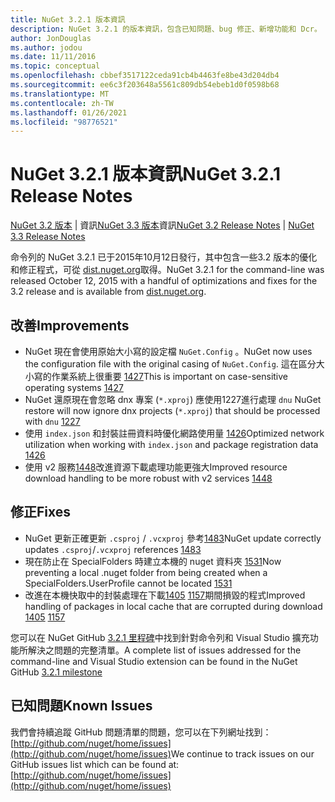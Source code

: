 ```yaml
---
title: NuGet 3.2.1 版本資訊
description: NuGet 3.2.1 的版本資訊，包含已知問題、bug 修正、新增功能和 Dcr。
author: JonDouglas
ms.author: jodou
ms.date: 11/11/2016
ms.topic: conceptual
ms.openlocfilehash: cbbef3517122ceda91cb4b4463fe8be43d204db4
ms.sourcegitcommit: ee6c3f203648a5561c809db54ebeb1d0f0598b68
ms.translationtype: MT
ms.contentlocale: zh-TW
ms.lasthandoff: 01/26/2021
ms.locfileid: "98776521"
---
```

# <a name="nuget-321-release-notes"></a><span data-ttu-id="98538-103">NuGet 3.2.1 版本資訊</span><span class="sxs-lookup"><span data-stu-id="98538-103">NuGet 3.2.1 Release Notes</span></span>

<span data-ttu-id="98538-104">[NuGet 3.2 版本](../release-notes/nuget-3.2.md)  |  資訊[NuGet 3.3 版本](../release-notes/nuget-3.3.md)資訊</span><span class="sxs-lookup"><span data-stu-id="98538-104">[NuGet 3.2 Release Notes](../release-notes/nuget-3.2.md) | [NuGet 3.3 Release Notes](../release-notes/nuget-3.3.md)</span></span>

<span data-ttu-id="98538-105">命令列的 NuGet 3.2.1 已于2015年10月12日發行，其中包含一些3.2 版本的優化和修正程式，可從 [dist.nuget.org](http://dist.nuget.org/index.html)取得。</span><span class="sxs-lookup"><span data-stu-id="98538-105">NuGet 3.2.1 for the command-line was released October 12, 2015 with a handful of optimizations and fixes for the 3.2 release and is available from [dist.nuget.org](http://dist.nuget.org/index.html).</span></span>

## <a name="improvements"></a><span data-ttu-id="98538-106">改善</span><span class="sxs-lookup"><span data-stu-id="98538-106">Improvements</span></span>

* <span data-ttu-id="98538-107">NuGet 現在會使用原始大小寫的設定檔 `NuGet.Config` 。</span><span class="sxs-lookup"><span data-stu-id="98538-107">NuGet now uses the configuration file with the original casing of `NuGet.Config`.</span></span>  <span data-ttu-id="98538-108">這在區分大小寫的作業系統上很重要 [1427](https://github.com/NuGet/Home/issues/1427)</span><span class="sxs-lookup"><span data-stu-id="98538-108">This is important on case-sensitive operating systems [1427](https://github.com/NuGet/Home/issues/1427)</span></span>
* <span data-ttu-id="98538-109">NuGet 還原現在會忽略 dnx 專案 (`*.xproj`) 應使用1227進行處理 `dnu` [](https://github.com/NuGet/Home/issues/1227)</span><span class="sxs-lookup"><span data-stu-id="98538-109">NuGet restore will now ignore dnx projects (`*.xproj`) that should be processed with `dnu` [1227](https://github.com/NuGet/Home/issues/1227)</span></span>
* <span data-ttu-id="98538-110">使用 `index.json` 和封裝註冊資料時優化網路使用量 [1426](https://github.com/NuGet/Home/issues/1426)</span><span class="sxs-lookup"><span data-stu-id="98538-110">Optimized network utilization when working with `index.json` and package registration data [1426](https://github.com/NuGet/Home/issues/1426)</span></span>
* <span data-ttu-id="98538-111">使用 v2 服務[1448](https://github.com/NuGet/Home/issues/1448)改進資源下載處理功能更強大</span><span class="sxs-lookup"><span data-stu-id="98538-111">Improved resource download handling to be more robust with v2 services [1448](https://github.com/NuGet/Home/issues/1448)</span></span>

## <a name="fixes"></a><span data-ttu-id="98538-112">修正</span><span class="sxs-lookup"><span data-stu-id="98538-112">Fixes</span></span>

* <span data-ttu-id="98538-113">NuGet 更新正確更新 `.csproj` / `.vcxproj` 參考[1483](https://github.com/NuGet/Home/issues/1483)</span><span class="sxs-lookup"><span data-stu-id="98538-113">NuGet update correctly updates `.csproj`/`.vcxproj` references [1483](https://github.com/NuGet/Home/issues/1483)</span></span>
* <span data-ttu-id="98538-114">現在防止在 SpecialFolders 時建立本機的 nuget 資料夾 [1531](https://github.com/NuGet/Home/issues/1531)</span><span class="sxs-lookup"><span data-stu-id="98538-114">Now preventing a local .nuget folder from being created when a SpecialFolders.UserProfile cannot be located [1531](https://github.com/NuGet/Home/issues/1531)</span></span>
* <span data-ttu-id="98538-115">改進在本機快取中的封裝處理在下載[1405](https://github.com/NuGet/Home/issues/1405) [1157](https://github.com/NuGet/Home/issues/1157)期間損毀的程式</span><span class="sxs-lookup"><span data-stu-id="98538-115">Improved handling of packages in local cache that are corrupted during download [1405](https://github.com/NuGet/Home/issues/1405) [1157](https://github.com/NuGet/Home/issues/1157)</span></span>

<span data-ttu-id="98538-116">您可以在 NuGet GitHub [3.2.1 里程碑](https://github.com/NuGet/Home/issues?q=milestone%3A3.2.1+is%3Aclosed)中找到針對命令列和 Visual Studio 擴充功能所解決之問題的完整清單。</span><span class="sxs-lookup"><span data-stu-id="98538-116">A complete list of issues addressed for the command-line and Visual Studio extension can be found in the NuGet GitHub [3.2.1 milestone](https://github.com/NuGet/Home/issues?q=milestone%3A3.2.1+is%3Aclosed)</span></span>

## <a name="known-issues"></a><span data-ttu-id="98538-117">已知問題</span><span class="sxs-lookup"><span data-stu-id="98538-117">Known Issues</span></span>

<span data-ttu-id="98538-118">我們會持續追蹤 GitHub 問題清單的問題，您可以在下列網址找到： [http://github.com/nuget/home/issues](http://github.com/nuget/home/issues)</span><span class="sxs-lookup"><span data-stu-id="98538-118">We continue to track issues on our GitHub issues list which can be found at: [http://github.com/nuget/home/issues](http://github.com/nuget/home/issues)</span></span>